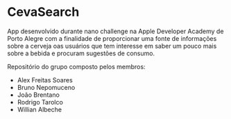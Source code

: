 # CevaSearch

App desenvolvido durante nano challenge na Apple Developer Academy de Porto Alegre com a finalidade de proporcionar uma fonte de informações sobre a cerveja oas usuários que tem interesse em saber um pouco mais sobre a bebida e procuram sugestões de consumo.

Repositório do grupo composto pelos membros:

- Alex Freitas Soares
- Bruno Nepomuceno
- João Brentano
- Rodrigo Tarolco
- Willian Albeche
